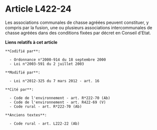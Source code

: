 # Article L422-24

Les associations communales de chasse agréées peuvent constituer, y compris par la fusion, une ou plusieurs associations
intercommunales de chasse agréées dans des conditions fixées par décret en Conseil d'Etat.

**Liens relatifs à cet article**

	**Codifié par**:

	  - Ordonnance n°2000-914 du 18 septembre 2000
	  - Loi n°2003-591 du 2 juillet 2003

	**Modifié par**:

	  - Loi n°2012-325 du 7 mars 2012 - art. 16

	**Cité par**:

	  - Code de l'environnement - art. R*222-70 (Ab)
	  - Code de l'environnement - art. R422-69 (V)
	  - Code rural - art. R*222-70 (Ab)

	**Anciens textes**:

	  - Code rural - art. L222-22 (Ab)
